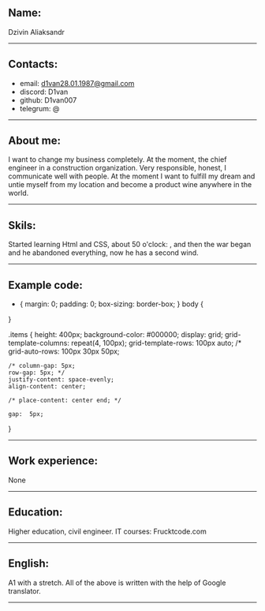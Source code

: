 ## Name:
Dzivin Aliaksandr
********
## Contacts:
* email: d1van28.01.1987@gmail.com 
* discord: D1van
* github: D1van007
* telegrum: @
********
## About me:
I want to change my business completely. At the moment, the chief engineer in a construction organization. Very responsible, honest, I communicate well with people. At the moment I want to fulfill my dream and untie myself from my location and become a product wine anywhere in the world.
*******
## Skils:
Started learning Html and CSS, about 50 o'clock: , and then the war began and he abandoned everything, now he has a second wind.
*******
## Example code:
* {
    margin: 0;
    padding: 0;
    box-sizing: border-box;
}
body {

}

.items {
    height: 400px;
    background-color: #000000;
    display: grid;
    grid-template-columns: repeat(4, 100px);
    grid-template-rows: 100px auto;
    /* 
    grid-auto-rows: 100px 30px 50px;
   
    /* column-gap: 5px;
    row-gap: 5px; */ 
    justify-content: space-evenly;
    align-content: center;

    /* place-content: center end; */
    
    gap:  5px;

}

*******
## Work experience:
None
*******
## Education:
Higher education, civil engineer. IT courses: Frucktcode.com
*******
## English:
A1 with a stretch. All of the above is written with the help of Google translator.
**********
